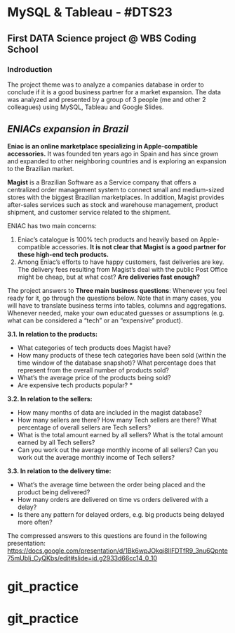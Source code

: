 # MySQL & Tableau - #DTS23

## First DATA Science project @ WBS Coding School

### Indroduction
The project theme was to analyze a companies database in order to conclude if it is a good business partner for a market expansion.
The data was analyzed and presented by a group of 3 people (me and other 2 colleagues) using MySQL, Tableau and Google Slides.


## **_ENIACs expansion in Brazil_**
**Eniac is an online marketplace specializing in Apple-compatible accessories.**
It was founded ten years ago in Spain and has since grown and expanded to other neighboring countries and is exploring an expansion to the Brazilian market.

**Magist** is a Brazilian Software as a Service company that offers a centralized order management system to connect small and medium-sized stores with the biggest Brazilian marketplaces. In addition, Magist provides after-sales services such as stock and warehouse management, product shipment, and customer service related to the shipment.


ENIAC has two main concerns:
1. Eniac’s catalogue is 100% tech products and heavily based on Apple-compatible accessories.
**It is not clear that Magist is a good partner for these high-end tech products.**
2. Among Eniac’s efforts to have happy customers, fast deliveries are key.
The delivery fees resulting from Magist’s deal with the public Post Office might be cheap, but at what cost? **Are deliveries fast enough?**


The project answers to **Three main **business questions****:
Whenever you feel ready for it, go through the questions below. Note that in many cases, you will have to translate business terms into tables, columns and aggregations. Whenever needed, make your own educated guesses or assumptions (e.g. what can be considered a “tech” or an “expensive” product).

**3.1. In relation to the products:**
- What categories of tech products does Magist have?
- How many products of these tech categories have been sold (within the time window of the database snapshot)? What percentage does that represent from the overall number of products sold?
- What’s the average price of the products being sold?
- Are expensive tech products popular? *

**3.2. In relation to the sellers:**
- How many months of data are included in the magist database?
- How many sellers are there? How many Tech sellers are there? What percentage of overall sellers are Tech sellers?
- What is the total amount earned by all sellers? What is the total amount earned by all Tech sellers?
- Can you work out the average monthly income of all sellers? Can you work out the average monthly income of Tech sellers?
  
**3.3. In relation to the delivery time:**
- What’s the average time between the order being placed and the product being delivered?
- How many orders are delivered on time vs orders delivered with a delay?
- Is there any pattern for delayed orders, e.g. big products being delayed more often?


The compressed answers to this questions are found in the following presentation:
https://docs.google.com/presentation/d/1Bk6wpJOkqi8lIFDTfR9_3nu6Qpnte75mUblj_CyQKbs/edit#slide=id.g2933d66cc14_0_10
# git_practice
# git_practice
